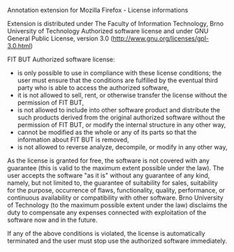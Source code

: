 Annotation extension for Mozilla Firefox - License informations

Extension is distributed under The Faculty of Information Technology, Brno University of Technology Authorized software license and under GNU General Public License, version 3.0 (http://www.gnu.org/licenses/gpl-3.0.html)

FIT BUT Authorized software license:

- is only possible to use in compliance with these license conditions; the user must ensure that the conditions are fulfilled by the eventual third party who is able to access the authorized software,
- it is not allowed to sell, rent, or otherwise transfer the license without the permission of FIT BUT,
- is not allowed to include into other software product and distribute the such products derived from the original authorized software without the permission of FIT BUT, or modify the internal structure in any other way, 
- cannot be modified as the whole or any of its parts so that the information about FIT BUT is removed,
- is not allowed to reverse analyze, decompile, or modify in any other way,

As the license is granted for free, the software is not covered with any guarantee (this is valid to the maximum extent possible under the law). The user accepts the software "as it is" without any guarantee of any kind, namely, but not limited to, the guarantee of suitability for sales, suitability for the purpose, occurrence of flaws, functionality, quality, performance, or continuous availability or compatibility with other software. Brno University of Technology (to the maximum possible extent under the law) disclaims the duty to compensate any expenses connected with exploitation of the software now and in the future.

If any of the above conditions is violated, the license is automatically terminated and the user must stop use the authorized software immediately. 